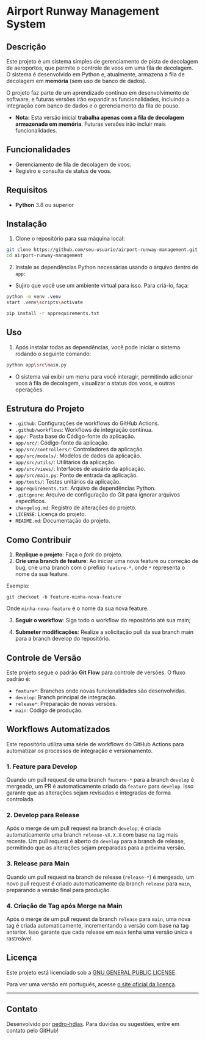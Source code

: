 # Airport Runway Management System

## Descrição

Este projeto é um sistema simples de gerenciamento de pista de decolagem de aeroportos, que permite o controle de voos em uma fila de decolagem. O sistema é desenvolvido em Python e, atualmente, armazena a fila de decolagem em **memória** (sem uso de banco de dados).

O projeto faz parte de um aprendizado contínuo em desenvolvimento de software, e futuras versões irão expandir as funcionalidades, incluindo a integração com banco de dados e o gerenciamento da fila de pouso.

* **Nota:** Esta versão inicial **trabalha apenas com a fila de decolagem armazenada em memória**. Futuras versões irão incluir mais funcionalidades.

## Funcionalidades

* Gerenciamento de fila de decolagem de voos.
* Registro e consulta de status de voos.

## Requisitos

* **Python** 3.8 ou superior

## Instalação

1. Clone o repositório para sua máquina local:

```bash
git clone https://github.com/seu-usuario/airport-runway-management.git
cd airport-runway-management
```

2. Instale as dependências Python necessárias usando o arquivo dentro de `app`:

* Sujiro que você use um ambiente virtual para isso. Para criá-lo, faça:

```bash
python -m venv .venv
start .venv\scripts\activate
```

```bash
pip install -r apprequirements.txt
```

## Uso

1. Após instalar todas as dependências, você pode iniciar o sistema rodando o seguinte comando:

```bash
python app\src\main.py
```

* O sistema vai exibir um menu para você interagir, permitindo adicionar voos à fila de decolagem, visualizar o status dos voos, e outras operações.

## Estrutura do Projeto

* `.github`: Configurações de workflows do GitHub Actions.
* `.github/workflows`: Workflows de integração contínua.
* `app/`: Pasta base do Código-fonte da aplicação.
* `app/src/`: Código-fonte da aplicação.
* `app/src/controllers/`: Controladores da aplicação.
* `app/src/models/`: Modelos de dados da aplicação.
* `app/src/utils/`: Utilitários da aplicação.
* `app/src/views/`: Interfaces de usuário da aplicação.
* `app/src/main.py`: Ponto de entrada da aplicação.
* `app/tests/`: Testes unitários da aplicação.
* `apprequirements.txt`: Arquivo de dependências Python.
* `.gitignore`: Arquivo de configuração do Git para ignorar arquivos específicos.
* `changelog.md`: Registro de alterações do projeto.
* `LICENSE`: Licença do projeto.
* `README.md`: Documentação do projeto.

## Como Contribuir

1. **Replique o projeto**: Faça o *fork* do projeto.
2. **Crie uma branch de feature**: Ao iniciar uma nova feature ou correção de bug, crie uma branch com o prefixo `feature-*`, onde `*` representa o nome da sua feature.

Exemplo:

`git checkout -b feature-minha-nova-feature`

Onde    `minha-nova-feature` é o nome da sua nova feature.

3. **Seguir o workflow**: Siga todo o workflow do repositório até sua main;

4. **Submeter modificações**: Realize a solicitação pull da sua branch main para a branch develop do repositório.

## Controle de Versão

Este projeto segue o padrão **Git Flow** para controle de versões. O fluxo padrão é:

* `feature*`: Branches onde novas funcionalidades são desenvolvidas.
* `develop`: Branch principal de integração.
* `release*`: Preparação de novas versões.
* `main`: Código de produção.

## Workflows Automatizados

Este repositório utiliza uma série de workflows do GitHub Actions para automatizar os processos de integração e versionamento.

### 1. Feature para Develop

Quando um pull request de uma branch `feature-*` para a branch `develop` é mergeado, um PR é automaticamente criado da `feature` para `develop`. Isso garante que as alterações sejam revisadas e integradas de forma controlada.

### 2. Develop para Release

Após o merge de um pull request na branch `develop`, é criada automaticamente uma branch `release-vX.X.X` com base na tag mais recente. Um pull request é aberto da `develop` para a branch de release, permitindo que as alterações sejam preparadas para a próxima versão.

### 3. Release para Main

Quando um pull request na branch de release (`release-*`) é mergeado, um novo pull request é criado automaticamente da branch `release` para `main`, preparando a versão final para produção.

### 4. Criação de Tag após Merge na Main

Após o merge de um pull request da branch `release` para `main`, uma nova tag é criada automaticamente, incrementando a versão com base na tag anterior. Isso garante que cada release em `main` tenha uma versão única e rastreável.

## Licença

Este projeto está licenciado sob a [GNU GENERAL PUBLIC LICENSE](LICENSE).

Para ver uma versão em português, acesse [o site oficial da licença](https://www.gnu.org/licenses/gpl-3.0.pt-br.html).

---

## Contato

Desenvolvido por [pedro-hdias](https://github.com/pedro-hdias). Para dúvidas ou sugestões, entre em contato pelo GitHub!
